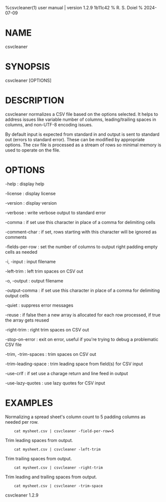 %csvcleaner(1) user manual | version 1.2.9 1b11c42
% R. S. Doiel
% 2024-07-09

# NAME

csvcleaner

# SYNOPSIS

csvcleaner [OPTIONS]

# DESCRIPTION

csvcleaner normalizes a CSV file based on the options selected. It
helps to address issues like variable number of columns, leading/trailing
spaces in columns, and non-UTF-8 encoding issues.

By default input is expected from standard in and output is sent to 
standard out (errors to standard error). These can be modified by
appropriate options. The csv file is processed as a stream of rows so 
minimal memory is used to operate on the file.

# OPTIONS

-help
: display help

-license
: display license

-version
: display version

-verbose
: write verbose output to standard error

-comma
: if set use this character in place of a comma for delimiting cells

-comment-char
: if set, rows starting with this character will be ignored as comments

-fields-per-row
: set the number of columns to output right padding empty cells as needed

-i, -input
: input filename

-left-trim
: left trim spaces on CSV out

-o, -output
: output filename

-output-comma
: if set use this character in place of a comma for delimiting output cells

-quiet
: suppress error messages

-reuse
: if false then a new array is allocated for each row processed, if true the array gets reused

-right-trim
: right trim spaces on CSV out

-stop-on-error
: exit on error, useful if you're trying to debug a problematic CSV file

-trim, -trim-spaces
: trim spaces on CSV out

-trim-leading-space
: trim leading space from field(s) for CSV input

-use-crlf
: if set use a charage return and line feed in output

-use-lazy-quotes
: use lazy quotes for CSV input


# EXAMPLES

Normalizing a spread sheet's column count to 5 padding columns as needed per row.

~~~
    cat mysheet.csv | csvcleaner -field-per-row=5
~~~

Trim leading spaces from output.

~~~
    cat mysheet.csv | csvcleaner -left-trim
~~~

Trim trailing spaces from output.

~~~
    cat mysheet.csv | csvcleaner -right-trim
~~~

Trim leading and trailing spaces from output.

~~~
    cat mysheet.csv | csvcleaner -trim-space
~~~

csvcleaner 1.2.9

